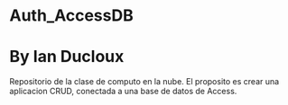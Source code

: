 # Auth_AccessDB
# By Ian Ducloux

Repositorio de la clase de computo en la nube.
El proposito es crear una aplicacion CRUD, conectada a una base de datos de Access.
